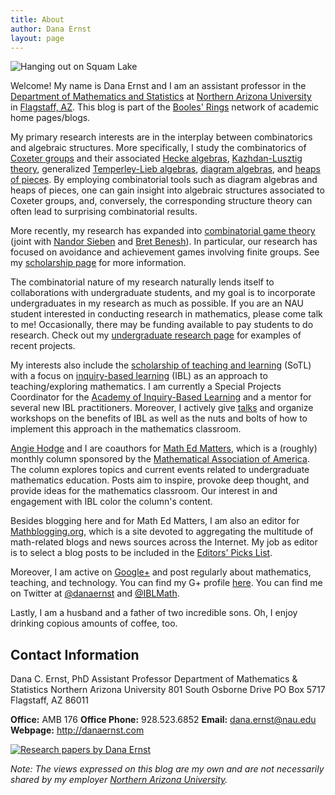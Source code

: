 ```yaml
---
title: About
author: Dana Ernst
layout: page
---
```

<img src="{{ site.baseurl }}/images/2012/07/385719_3687878368288_943747358_n-e1342234614846.jpg?w=200" alt="Hanging out on Squam Lake" class="alignleft size-full wp-image-216" data-recalc-dims="1" />

Welcome! My name is Dana Ernst and I am an assistant professor in the [Department of Mathematics and Statistics][1] at [Northern Arizona University][2] in [Flagstaff, AZ][3]. This blog is part of the [Booles' Rings][4] network of academic home pages/blogs.

My primary research interests are in the interplay between combinatorics and algebraic structures. More specifically, I study the combinatorics of [Coxeter groups][5] and their associated [Hecke algebras][6], [Kazhdan-Lusztig theory][7], generalized [Temperley-Lieb algebras][8], [diagram algebras][9], and [heaps of pieces][10]. By employing combinatorial tools such as diagram algebras and heaps of pieces, one can gain insight into algebraic structures associated to Coxeter groups, and, conversely, the corresponding structure theory can often lead to surprising combinatorial results.

More recently, my research has expanded into [combinatorial game theory][11] (joint with [Nandor Sieben][12] and [Bret Benesh][13]). In particular, our research has focused on avoidance and achievement games involving finite groups. See my [scholarship page][14] for more information.

The combinatorial nature of my research naturally lends itself to collaborations with undergraduate students, and my goal is to incorporate undergraduates in my research as much as possible. If you are an NAU student interested in conducting research in mathematics, please come talk to me! Occasionally, there may be funding available to pay students to do research. Check out my [undergraduate research page][15] for examples of recent projects.

My interests also include the [scholarship of teaching and learning][16] (SoTL) with a focus on [inquiry-based learning][17] (IBL) as an approach to teaching/exploring mathematics. I am currently a Special Projects Coordinator for the [Academy of Inquiry-Based Learning][18] and a mentor for several new IBL practitioners. Moreover, I actively give [talks][19] and organize workshops on the benefits of IBL as well as the nuts and bolts of how to implement this approach in the mathematics classroom.

<!-- I am also interested in utilizing technology to enhance the teaching and learning of mathematics. Specifically, I choose free and [open-source](http://en.wikipedia.org/wiki/Open_source) software and technologies when appropriate. For example, I have been incorporating [Sage](http://sagemath.org) and [GeoGebra](http://www.geogebra.org/) into my teaching. Sage is a free open-source mathematics software system licensed under the GPL. It combines the power of many existing open-source packages into a common Python-based interface.  For examples of a few of the cool things you can do with Sage, check [this page](http://wiki.sagemath.org/interact).  According to their webpage, GeoGebra is free and multi-platform dynamic mathematics software for all levels of education that joins geometry, algebra, tables, graphing, statistics and calculus in one easy-to-use package.  There are tons of awesome GeoGebra examples located [here](http://www.geogebratube.org).  For other examples of the software that I use for teaching and staying productive, check out my [resources page](href="{{ site.baseurl }}/). -->

<!-- In addition to using free and open-source software, I am inspired by the recent [open-source textbook](http://iae-pedia.org/Open_Source_Textbooks) movement and I strongly believe that educators should choose free, open-source, or low cost textbooks when a viable alternative exists. For a selection of free and/or open-source textbooks, see my list located [here]({{ site.baseurl }}/free-and-open-source-textbooks/). Also, take a peek at [Rob Beezer’s](http://buzzard.ups.edu) selection on [this page](http://linear.ups.edu/opentexts.html).  Moreover, the [American Institute of Mathematics](http://www.aimath.org) maintains a list of [approved open-source textbooks](http://www.aimath.org/textbooks/textbooklist.html). If you find one of the books list on any of the above links more helpful than another, please [let me know](mailto:dana@danaernst.com).  -->

[Angie Hodge][20] and I are coauthors for [Math Ed Matters][21], which is a (roughly) monthly column sponsored by the [Mathematical Association of America][22]. The column explores topics and current events related to undergraduate mathematics education. Posts aim to inspire, provoke deep thought, and provide ideas for the mathematics classroom. Our interest in and engagement with IBL color the column's content.

Besides blogging here and for Math Ed Matters, I am also an editor for [Mathblogging.org][23], which is a site devoted to aggregating the multitude of math-related blogs and news sources across the Internet. My job as editor is to select a blog posts to be included in the [Editors' Picks List][24].

Moreover, I am active on [Google+][25] and post regularly about mathematics, teaching, and technology. You can find my G+ profile [here][26]. You can find me on Twitter at [@danaernst][27] and [@IBLMath][28].

Lastly, I am a husband and a father of two incredible sons. Oh, I enjoy drinking copious amounts of coffee, too.

## Contact Information

Dana C. Ernst, PhD
Assistant Professor
Department of Mathematics & Statistics
Northern Arizona University
801 South Osborne Drive
PO Box 5717
Flagstaff, AZ 86011

**Office:** AMB 176
**Office Phone:** 928.523.6852
**Email:** <dana.ernst@nau.edu>
**Webpage:** <http://danaernst.com>

[<img border="0" src="http://www.mendeley.com/embed/icon/1/red/big" alt="Research papers by Dana Ernst" />][29]

*Note: The views expressed on this blog are my own and are not necessarily shared by my employer [Northern Arizona University][2].*

 [1]: http://nau.edu/cefns/natsci/math/
 [2]: http://nau.edu
 [3]: https://maps.google.com/maps?q=Flagstaff,+AZ&hl=en&sll=37.0625,-95.677068&sspn=57.161276,109.511719&oq=fl&hnear=Flagstaff,+Coconino,+Arizona&t=m&z=12
 [4]: http://boolesrings.org
 [5]: http://en.wikipedia.org/wiki/Coxeter_group
 [6]: http://en.wikipedia.org/wiki/Hecke_algebra
 [7]: http://en.wikipedia.org/wiki/Kazhdan%E2%80%93Lusztig_polynomial
 [8]: http://en.wikipedia.org/wiki/Temperley-Lieb_algebra
 [9]: http://en.wikipedia.org/wiki/Planar_algebra
 [10]: http://www.emis.de/journals/SLC/books/heaps.ps
 [11]: https://en.wikipedia.org/wiki/Combinatorial_game_theory
 [12]: http://jan.ucc.nau.edu/ns46/
 [13]: http://www.users.csbsju.edu/~bbenesh/
 [14]: http://danaernst.com/scholarship/
 [15]: http://danaernst.com/scholarship/undergraduate-research/
 [16]: http://en.wikipedia.org/wiki/Scholarship_of_Teaching_and_Learning
 [17]: http://maamathedmatters.blogspot.com/2013/05/what-heck-is-ibl.html
 [18]: http://www.inquirybasedlearning.org
 [19]: http://danaernst.com/scholarship/talks/
 [20]: http://www.unomaha.edu/math/people/hodge/
 [21]: http://maamathedmatters.blogspot.com
 [22]: http://maa.org
 [23]: http://mathblogging.org
 [24]: http://www.mathblogging.org/posts?type=post&filter0=recommender-status&value0=editor
 [25]: http://plus.google.com
 [26]: https://plus.google.com/107135522210834007871/posts
 [27]: https://twitter.com/danaernst
 [28]: https://twitter.com/IBLMath
 [29]: http://www.mendeley.com/profiles/dana-ernst/
